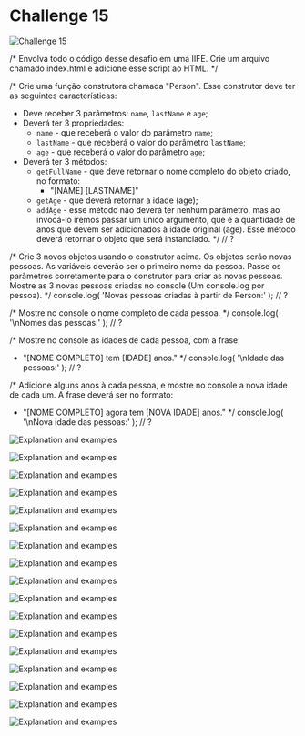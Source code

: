 # Challenge 15

![Challenge 15]()

/*
Envolva todo o código desse desafio em uma IIFE.
Crie um arquivo chamado index.html e adicione esse script ao HTML.
*/

/*
Crie uma função construtora chamada "Person". Esse construtor deve ter
as seguintes características:
- Deve receber 3 parâmetros: `name`, `lastName` e `age`;
- Deverá ter 3 propriedades:
  - `name` - que receberá o valor do parâmetro `name`;
  - `lastName` - que receberá o valor do parâmetro `lastName`;
  - `age` - que receberá o valor do parâmetro `age`;
- Deverá ter 3 métodos:
  - `getFullName` - que deve retornar o nome completo do objeto criado,
  no formato:
    - "[NAME] [LASTNAME]"
  - `getAge` - que deverá retornar a idade (age);
  - `addAge` - esse método não deverá ter nenhum parâmetro, mas ao invocá-lo
  iremos passar um único argumento, que é a quantidade de anos que devem ser
  adicionados à idade original (age). Esse método deverá retornar o objeto
  que será instanciado.
*/
// ?

/*
Crie 3 novos objetos usando o construtor acima. Os objetos serão novas
pessoas. As variáveis deverão ser o primeiro nome da pessoa. Passe os
parâmetros corretamente para o construtor para criar as novas pessoas.
Mostre as 3 novas pessoas criadas no console (Um console.log por pessoa).
*/
console.log( 'Novas pessoas criadas à partir de Person:' );
// ?

/*
Mostre no console o nome completo de cada pessoa.
*/
console.log( '\nNomes das pessoas:' );
// ?

/*
Mostre no console as idades de cada pessoa, com a frase:
- "[NOME COMPLETO] tem [IDADE] anos."
*/
console.log( '\nIdade das pessoas:' );
// ?

/*
Adicione alguns anos à cada pessoa, e mostre no console a nova idade de
cada um. A frase deverá ser no formato:
- "[NOME COMPLETO] agora tem [NOVA IDADE] anos."
*/
console.log( '\nNova idade das pessoas:' );
// ?

![Explanation and examples]()

![Explanation and examples]()

![Explanation and examples]()

![Explanation and examples]()

![Explanation and examples]()

![Explanation and examples]()

![Explanation and examples]()

![Explanation and examples]()

![Explanation and examples]()

![Explanation and examples]()

![Explanation and examples]()

![Explanation and examples]()

![Explanation and examples]()

![Explanation and examples]()

![Explanation and examples]()

![Explanation and examples]()

![Explanation and examples]()